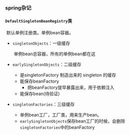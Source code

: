 ### spring杂记

#### `DefaultSingletonBeanRegistry`类

​		默认单例注册类。单例bean容器。

- `singletonObjects`：一级缓存

  ​	单例bean总容器，所有的单例bean都在这

- `earlySingletonObjects`：二级缓存
  - 是singletonFactory 制造出来的 singleton 的缓存
  - 能保存beanFactory
    - 把beanFactory提早暴露出来，用于依赖注入
  - 能保存bean(待验证)

- `singletonFactories`：三级缓存

  - 单例bean工厂，工厂类，用来生产bean。
  - `earlySingletonObjects`保存bean工厂的时候，会删除`singletonFactories`中的beanFactory

  

  ​	

